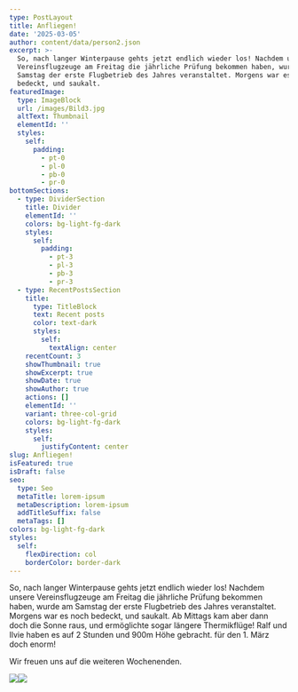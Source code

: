 ```yaml
---
type: PostLayout
title: Anfliegen!
date: '2025-03-05'
author: content/data/person2.json
excerpt: >-
  So, nach langer Winterpause gehts jetzt endlich wieder los! Nachdem unsere
  Vereinsflugzeuge am Freitag die jährliche Prüfung bekommen haben, wurde am
  Samstag der erste Flugbetrieb des Jahres veranstaltet. Morgens war es noch
  bedeckt, und saukalt.
featuredImage:
  type: ImageBlock
  url: /images/Bild3.jpg
  altText: Thumbnail
  elementId: ''
  styles:
    self:
      padding:
        - pt-0
        - pl-0
        - pb-0
        - pr-0
bottomSections:
  - type: DividerSection
    title: Divider
    elementId: ''
    colors: bg-light-fg-dark
    styles:
      self:
        padding:
          - pt-3
          - pl-3
          - pb-3
          - pr-3
  - type: RecentPostsSection
    title:
      type: TitleBlock
      text: Recent posts
      color: text-dark
      styles:
        self:
          textAlign: center
    recentCount: 3
    showThumbnail: true
    showExcerpt: true
    showDate: true
    showAuthor: true
    actions: []
    elementId: ''
    variant: three-col-grid
    colors: bg-light-fg-dark
    styles:
      self:
        justifyContent: center
slug: Anfliegen!
isFeatured: true
isDraft: false
seo:
  type: Seo
  metaTitle: lorem-ipsum
  metaDescription: lorem-ipsum
  addTitleSuffix: false
  metaTags: []
colors: bg-light-fg-dark
styles:
  self:
    flexDirection: col
    borderColor: border-dark
---
```

So, nach langer Winterpause gehts jetzt endlich wieder los! Nachdem unsere Vereinsflugzeuge am Freitag die jährliche Prüfung bekommen haben, wurde am Samstag der erste Flugbetrieb des Jahres veranstaltet. Morgens war es noch bedeckt, und saukalt. Ab Mittags kam aber dann doch die Sonne raus, und ermöglichte sogar längere Thermikflüge! Ralf und Ilvie haben es auf 2 Stunden und 900m Höhe gebracht. für den 1. März doch enorm!

Wir freuen uns auf die weiteren Wochenenden.

![](https://www.fliegerclub-sbk.de/wp-content/uploads/2025/03/anfliegen_1-300x125.jpeg)![](https://www.fliegerclub-sbk.de/wp-content/uploads/2025/03/anfliegen_2-300x262.jpeg)




